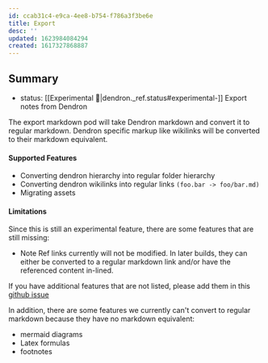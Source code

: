 ```yaml
---
id: ccab31c4-e9ca-4ee8-b754-f786a3f3be6e
title: Export
desc: ''
updated: 1623984084294
created: 1617327868887
---
```


## Summary
- status: [[Experimental 🚧|dendron._ref.status#experimental-]]
Export notes from Dendron

The export markdown pod will take Dendron markdown and convert it to regular markdown. Dendron specific markup like wikilinks will be converted to their markdown equivalent.

#### Supported Features

 - Converting dendron hierarchy into regular folder hierarchy
 - Converting dendron wikilinks into regular links `(foo.bar -> foo/bar.md)`
 - Migrating assets

#### Limitations

Since this is still an experimental feature, there are some features that are still missing:

 - Note Ref links currently will not be modified. In later builds, they can either be converted to a regular markdown link and/or have the referenced content in-lined.

If you have additional features that are not listed, please add them in this [github issue](https://github.com/dendronhq/dendron/issues/541#issue-831219413)

In addition, there are some features we currently can't convert to regular markdown because they have no markdown equivalent:
- mermaid diagrams
- Latex formulas
- footnotes

<!-- #### Example
- Original

```
.
├── vault1
│   ├── root.md
│   ├── foo.md
│   ├── foo.ch1.md
│   └── bar.md
└── vault2
    ├── root.md
    └── gamma.md
```

- After Export

```
.
├── vault1
│   ├── root.md
│   ├── foo.md
│   ├── foo.ch1.md
│   └── bar.md
└── vault2
    ├── root.md
    └── gamma.md
``` -->


<!-- - After Export

```
.
├── vault1
│   ├── root
│   │   ├── index.md
│   │   └── foo
│   │       ├── index.md
│   │       └── foo.ch1.md
│   └── bar.md
└── vault2
    ├── root
    │   └── index.md
    └── gamma.md
``` -->
